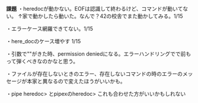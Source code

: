**課題**
・heredocが動かない。EOFは認識して終わるけど、コマンドが動いてない。
↑家で動かしたら動いた。なんで？42の校舎でまた動かしてみる。1/15

・エラーケース網羅できてない。1/15

・here_docのケース増やす 1/15

・引数で""がきた時、permission deniedになる。エラーハンドリングでで前もって弾くべきなのかなと思う。

・ファイルが存在しないときのエラー、存在しないコマンドの時のエラーのメッセージが本家と異なるので変えたほうがいいかも。

・pipe heredoc> とpipexのheredoc> これも合わせた方がいいかもしれない
